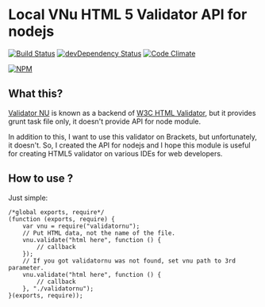# Local VNu HTML 5 Validator API for nodejs

[![Build Status](https://travis-ci.org/hysoftware/node-validator-nu.svg?branch=master)](https://travis-ci.org/hysoftware/node-validator-nu)
[![devDependency Status](https://david-dm.org/hysoftware/node-validator-nu/dev-status.svg)](https://david-dm.org/hysoftware/node-validator-nu#info=devDependencies)
[![Code Climate](https://codeclimate.com/github/hysoftware/node-validator-nu/badges/gpa.svg)](https://codeclimate.com/github/hysoftware/node-validator-nu)

[![NPM](https://nodei.co/npm/validator-nu.png?downloads=true&downloadRank=true)](https://nodei.co/npm/validator-nu/)

## What this?

[Validator NU](http://validator.github.io/validator/) is known as a backend of [W3C HTML Validator](http://validator.w3.org/), but it provides grunt task file only, it doesn't provide API for node module.

In addition to this, I want to use this validator on Brackets, but unfortunately, it doesn't.
So, I created the API for nodejs and I hope this module is useful for creating HTML5 validator on various
IDEs for web developers.

## How to use ?
Just simple:

~~~~
/*global exports, require*/
(function (exports, require) {
    var vnu = require("validatornu");
    // Put HTML data, not the name of the file.
    vnu.validate("html here", function () {
        // callback
    });
    // If you got validatornu was not found, set vnu path to 3rd parameter.
    vnu.validate("html here", function () {
        // callback
    }, "./validatornu");
}(exports, require));
~~~~
